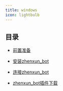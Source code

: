 ```yaml
---
title: windows
icon: lightbulb
---
```


## 目录

- [前置准备](前置准备/)

- [安装zhenxun_bot](安装zhenxun_bot/)

- [连接zhenxun_bot](连接zhenxun_bot/)

- [zhenxun_bot插件下载](plugins/)